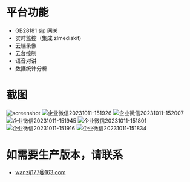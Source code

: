 # 平台功能

- GB28181 sip 网关
- 实时监控（集成 zlmediakit)
- 云端录像
- 云台控制
- 语音对讲
- 数据统计分析

# 截图
![screenshot](https://github.com/jiechengyang/php-gb28181/assets/33148475/46d56902-2477-45b5-8803-84af7a18ebff)
![企业微信20231011-151926](https://github.com/jiechengyang/php-gb28181/assets/33148475/abf288e3-0925-4228-b8d3-0fefc89cc165)
![企业微信20231011-152007](https://github.com/jiechengyang/php-gb28181/assets/33148475/2d1db133-a298-41d0-9d19-af3e58551b2f)
![企业微信20231011-151945](https://github.com/jiechengyang/php-gb28181/assets/33148475/d29dc981-35de-4060-92b3-f645530f50bb)
![企业微信20231011-151801](https://github.com/jiechengyang/php-gb28181/assets/33148475/5973a42c-1ba0-4a34-9ebc-05a9e4c464e8)
![企业微信20231011-151916](https://github.com/jiechengyang/php-gb28181/assets/33148475/52019047-2a91-4dd9-aa23-7d3b157ec1a4)
![企业微信20231011-151834](https://github.com/jiechengyang/php-gb28181/assets/33148475/8a626932-6a26-4c8c-89b2-cc71bee84382)

# 如需要生产版本，请联系
- wanzij177@163.com
 
 
